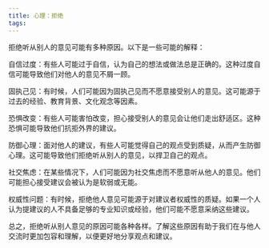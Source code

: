 ```yaml
---
title: 心理：拒绝
tags:
---
```

拒绝听从别人的意见可能有多种原因。以下是一些可能的解释：

自信过度：有些人可能过于自信，认为自己的想法或做法总是正确的。这种过度自信可能导致他们对他人的意见不屑一顾。

固执己见：有时候，人们可能因为固执己见而不愿意接受别人的意见。这可能源于过去的经验、教育背景、文化观念等因素。

恐惧改变：有些人可能害怕改变，担心接受别人的意见会让他们走出舒适区。这种恐惧可能导致他们抗拒外界的建议。

防御心理：面对他人的建议，有些人可能觉得自己的观点受到质疑，从而产生防御心理。这可能导致他们拒绝听从别人的意见，以捍卫自己的观点。

社交焦虑：在某些情况下，人们可能因为社交焦虑而不愿意听从他人的意见。他们可能担心接受建议会被认为是软弱或无能。

权威性问题：有时候，拒绝他人意见可能源于对建议者权威性的质疑。如果一个人认为提建议的人不具备足够的专业知识或经验，他们可能不愿意采纳这些建议。

总之，拒绝听从别人意见的原因可能各种各样。了解这些原因有助于我们在与他人交流时更加包容和理解，以便更好地分享观点和建议。